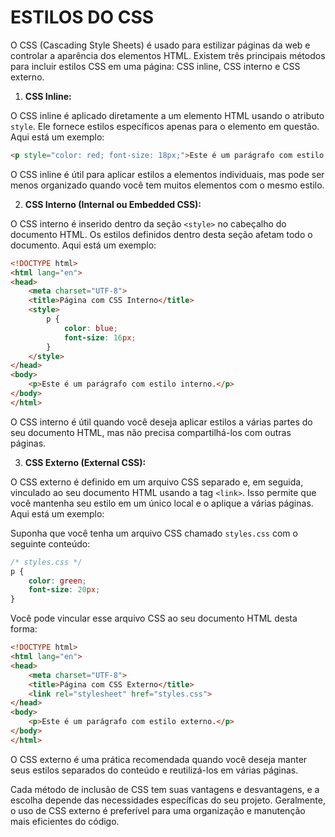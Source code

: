 # ESTILOS DO CSS
O CSS (Cascading Style Sheets) é usado para estilizar páginas da web e controlar a aparência dos elementos HTML. Existem três principais métodos para incluir estilos CSS em uma página: CSS inline, CSS interno e CSS externo.

1. **CSS Inline:**

O CSS inline é aplicado diretamente a um elemento HTML usando o atributo `style`. Ele fornece estilos específicos apenas para o elemento em questão. Aqui está um exemplo:

```html
<p style="color: red; font-size: 18px;">Este é um parágrafo com estilo inline.</p>
```

O CSS inline é útil para aplicar estilos a elementos individuais, mas pode ser menos organizado quando você tem muitos elementos com o mesmo estilo.

2. **CSS Interno (Internal ou Embedded CSS):**

O CSS interno é inserido dentro da seção `<style>` no cabeçalho do documento HTML. Os estilos definidos dentro desta seção afetam todo o documento. Aqui está um exemplo:

```html
<!DOCTYPE html>
<html lang="en">
<head>
    <meta charset="UTF-8">
    <title>Página com CSS Interno</title>
    <style>
        p {
            color: blue;
            font-size: 16px;
        }
    </style>
</head>
<body>
    <p>Este é um parágrafo com estilo interno.</p>
</body>
</html>
```

O CSS interno é útil quando você deseja aplicar estilos a várias partes do seu documento HTML, mas não precisa compartilhá-los com outras páginas.

3. **CSS Externo (External CSS):**

O CSS externo é definido em um arquivo CSS separado e, em seguida, vinculado ao seu documento HTML usando a tag `<link>`. Isso permite que você mantenha seu estilo em um único local e o aplique a várias páginas. Aqui está um exemplo:

Suponha que você tenha um arquivo CSS chamado `styles.css` com o seguinte conteúdo:

```css
/* styles.css */
p {
    color: green;
    font-size: 20px;
}
```

Você pode vincular esse arquivo CSS ao seu documento HTML desta forma:

```html
<!DOCTYPE html>
<html lang="en">
<head>
    <meta charset="UTF-8">
    <title>Página com CSS Externo</title>
    <link rel="stylesheet" href="styles.css">
</head>
<body>
    <p>Este é um parágrafo com estilo externo.</p>
</body>
</html>
```

O CSS externo é uma prática recomendada quando você deseja manter seus estilos separados do conteúdo e reutilizá-los em várias páginas.

Cada método de inclusão de CSS tem suas vantagens e desvantagens, e a escolha depende das necessidades específicas do seu projeto. Geralmente, o uso de CSS externo é preferível para uma organização e manutenção mais eficientes do código.